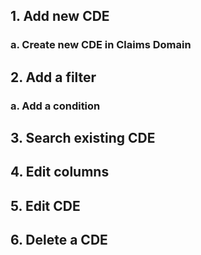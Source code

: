 ## 1. Add new CDE

### a. Create new CDE in Claims Domain

## 2. Add a filter

### a. Add a condition


## 3. Search existing CDE

## 4. Edit columns

## 5. Edit CDE

## 6. Delete a CDE

